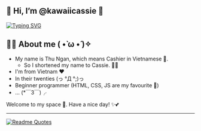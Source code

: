 ## 🌹 Hi, I’m @kawaiicassie 👋

[![Typing SVG](https://readme-typing-svg.demolab.com?font=Patrick+Hand+SC&size=25&pause=1000&color=D973A4&width=435&lines=KawaiiCassie+%F0%9F%8C%B8;Bored+employee+by+day%2C+fangirl+by+night+%F0%9F%8D%91;Someone+who+is+new+to+HTML%2C+CSS%2C+JS%2C+PHP%2C...+%F0%9F%8C%BC)](https://github.com/kawaiicassie)

## 👩‍🌾 About me ( •̀ ω •́ )✧
- My name is Thu Ngan, which means Cashier in Vietnamese 🌼. 
  - So I shortened my name to Cassie. 👏🤩
- I'm from Vietnam ♥
- In their twenties (っ °Д °;)っ
- Beginner programmer (HTML, CSS, JS are my favourite 🌷)
- ... (*￣3￣)╭
  
Welcome to my space 🎀. Have a nice day! ✨💕

---
[![Readme Quotes](https://quotes-github-readme.vercel.app/api?type=horizontal&theme=dracula&quote=Tr%C6%B0%E1%BB%9Bc%20c%C6%A1n%20b%C3%A3o%20gi%C3%B4ng%20l%C3%A0%20m%E1%BB%99t%20b%E1%BA%A7u%20tr%E1%BB%9Di%20b%C3%ACnh%20y%C3%AAn)](https://kawaiicassie.github.io/)
<!---
kawaiicassie/kawaiicassie is a ✨ special ✨ repository because its `README.md` (this file) appears on your GitHub profile.
You can click the Preview link to take a look at your changes.
--->
